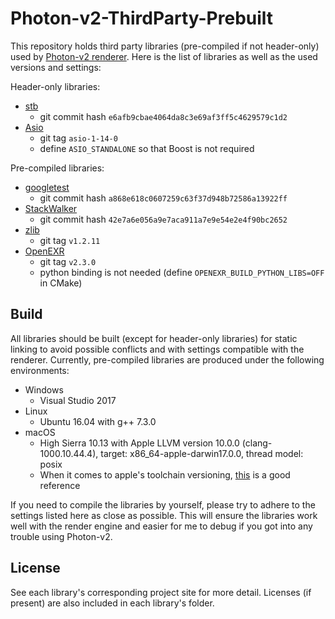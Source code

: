# Photon-v2-ThirdParty-Prebuilt

This repository holds third party libraries (pre-compiled if not header-only) used by [Photon-v2 renderer](https://github.com/TzuChieh/Photon-v2). Here is the list of libraries as well as the used versions and settings:

Header-only libraries:

* [stb](https://github.com/nothings/stb)
  * git commit hash `e6afb9cbae4064da8c3e69af3ff5c4629579c1d2`
* [Asio](https://github.com/chriskohlhoff/asio)
  * git tag `asio-1-14-0`
  * define `ASIO_STANDALONE` so that Boost is not required

Pre-compiled libraries:

* [googletest](https://github.com/google/googletest)
  * git commit hash `a868e618c0607259c63f37d948b72586a13922ff`
* [StackWalker](https://github.com/JochenKalmbach/StackWalker)
  * git commit hash `42e7a6e056a9e7aca911a7e9e54e2e4f90bc2652`
* [zlib](https://github.com/madler/zlib)
  * git tag `v1.2.11`
* [OpenEXR](https://github.com/openexr/openexr)
  * git tag `v2.3.0`
  * python binding is not needed (define `OPENEXR_BUILD_PYTHON_LIBS=OFF` in CMake)

## Build

All libraries should be built (except for header-only libraries) for static linking to avoid possible conflicts and with settings compatible with the renderer. Currently, pre-compiled libraries are produced under the following environments:

* Windows
  * Visual Studio 2017
* Linux
  * Ubuntu 16.04 with g++ 7.3.0
* macOS
  * High Sierra 10.13 with Apple LLVM version 10.0.0 (clang-1000.10.44.4), target: x86_64-apple-darwin17.0.0, thread model: posix
  * When it comes to apple's toolchain versioning, [this](https://gist.github.com/yamaya/2924292) is a good reference

If you need to compile the libraries by yourself, please try to adhere to the settings listed here as close as possible. This will ensure the libraries work well with the render engine and easier for me to debug if you got into any trouble using Photon-v2.

## License

See each library's corresponding project site for more detail. Licenses (if present) are also included in each library's folder.
